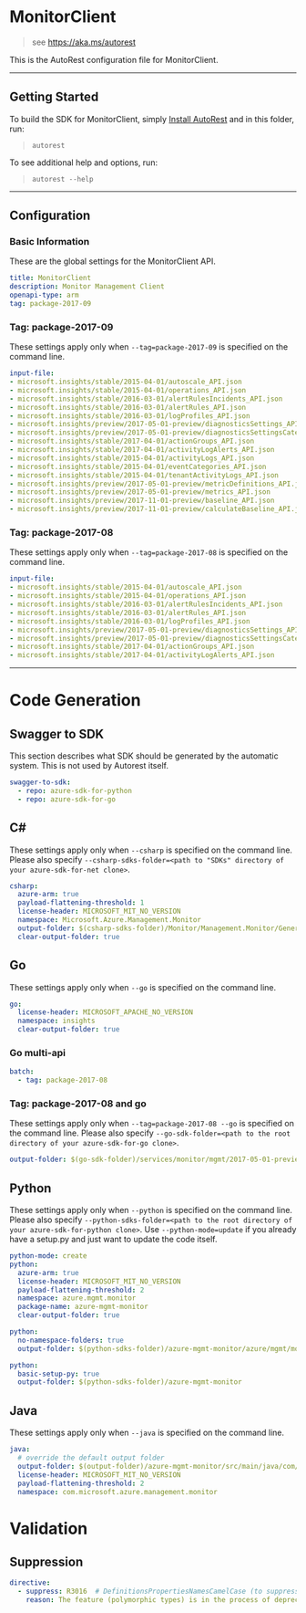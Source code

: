 # MonitorClient
    
> see https://aka.ms/autorest

This is the AutoRest configuration file for MonitorClient.



---
## Getting Started 
To build the SDK for MonitorClient, simply [Install AutoRest](https://aka.ms/autorest/install) and in this folder, run:

> `autorest`

To see additional help and options, run:

> `autorest --help`
---

## Configuration



### Basic Information 
These are the global settings for the MonitorClient API.

``` yaml
title: MonitorClient
description: Monitor Management Client
openapi-type: arm
tag: package-2017-09
```

### Tag: package-2017-09

These settings apply only when `--tag=package-2017-09` is specified on the command line.

``` yaml $(tag) == 'package-2017-09'
input-file:
- microsoft.insights/stable/2015-04-01/autoscale_API.json
- microsoft.insights/stable/2015-04-01/operations_API.json
- microsoft.insights/stable/2016-03-01/alertRulesIncidents_API.json
- microsoft.insights/stable/2016-03-01/alertRules_API.json
- microsoft.insights/stable/2016-03-01/logProfiles_API.json
- microsoft.insights/preview/2017-05-01-preview/diagnosticsSettings_API.json
- microsoft.insights/preview/2017-05-01-preview/diagnosticsSettingsCategories_API.json
- microsoft.insights/stable/2017-04-01/actionGroups_API.json
- microsoft.insights/stable/2017-04-01/activityLogAlerts_API.json
- microsoft.insights/stable/2015-04-01/activityLogs_API.json
- microsoft.insights/stable/2015-04-01/eventCategories_API.json
- microsoft.insights/stable/2015-04-01/tenantActivityLogs_API.json
- microsoft.insights/preview/2017-05-01-preview/metricDefinitions_API.json
- microsoft.insights/preview/2017-05-01-preview/metrics_API.json
- microsoft.insights/preview/2017-11-01-preview/baseline_API.json
- microsoft.insights/preview/2017-11-01-preview/calculateBaseline_API.json
```

### Tag: package-2017-08

These settings apply only when `--tag=package-2017-08` is specified on the command line.

``` yaml $(tag) == 'package-2017-08'
input-file:
- microsoft.insights/stable/2015-04-01/autoscale_API.json
- microsoft.insights/stable/2015-04-01/operations_API.json
- microsoft.insights/stable/2016-03-01/alertRulesIncidents_API.json
- microsoft.insights/stable/2016-03-01/alertRules_API.json
- microsoft.insights/stable/2016-03-01/logProfiles_API.json
- microsoft.insights/preview/2017-05-01-preview/diagnosticsSettings_API.json
- microsoft.insights/preview/2017-05-01-preview/diagnosticsSettingsCategories_API.json
- microsoft.insights/stable/2017-04-01/actionGroups_API.json
- microsoft.insights/stable/2017-04-01/activityLogAlerts_API.json
```

---
# Code Generation


## Swagger to SDK

This section describes what SDK should be generated by the automatic system.
This is not used by Autorest itself.

``` yaml $(swagger-to-sdk)
swagger-to-sdk:
  - repo: azure-sdk-for-python
  - repo: azure-sdk-for-go
```


## C# 

These settings apply only when `--csharp` is specified on the command line.
Please also specify `--csharp-sdks-folder=<path to "SDKs" directory of your azure-sdk-for-net clone>`.

``` yaml $(csharp)
csharp:
  azure-arm: true
  payload-flattening-threshold: 1
  license-header: MICROSOFT_MIT_NO_VERSION
  namespace: Microsoft.Azure.Management.Monitor
  output-folder: $(csharp-sdks-folder)/Monitor/Management.Monitor/Generated
  clear-output-folder: true
```


## Go

These settings apply only when `--go` is specified on the command line.

``` yaml $(go)
go:
  license-header: MICROSOFT_APACHE_NO_VERSION
  namespace: insights
  clear-output-folder: true
```

### Go multi-api

``` yaml $(go) $$ $(multiapi)
batch:
  - tag: package-2017-08
```

### Tag: package-2017-08 and go

These settings apply only when `--tag=package-2017-08 --go` is specified on the command line.
Please also specify `--go-sdk-folder=<path to the root directory of your azure-sdk-for-go clone>`.

``` yaml $(tag) == 'package-2017-08' && $(go)
output-folder: $(go-sdk-folder)/services/monitor/mgmt/2017-05-01-preview/insights
```


## Python

These settings apply only when `--python` is specified on the command line.
Please also specify `--python-sdks-folder=<path to the root directory of your azure-sdk-for-python clone>`.
Use `--python-mode=update` if you already have a setup.py and just want to update the code itself.

``` yaml $(python)
python-mode: create
python:
  azure-arm: true
  license-header: MICROSOFT_MIT_NO_VERSION
  payload-flattening-threshold: 2
  namespace: azure.mgmt.monitor
  package-name: azure-mgmt-monitor
  clear-output-folder: true
```
``` yaml $(python) && $(python-mode) == 'update'
python:
  no-namespace-folders: true
  output-folder: $(python-sdks-folder)/azure-mgmt-monitor/azure/mgmt/monitor
```
``` yaml $(python) && $(python-mode) == 'create'
python:
  basic-setup-py: true
  output-folder: $(python-sdks-folder)/azure-mgmt-monitor
```

## Java

These settings apply only when `--java` is specified on the command line.

``` yaml $(java)
java:
  # override the default output folder
  output-folder: $(output-folder)/azure-mgmt-monitor/src/main/java/com/microsoft/azure/management/monitor
  license-header: MICROSOFT_MIT_NO_VERSION
  payload-flattening-threshold: 2
  namespace: com.microsoft.azure.management.monitor
```

# Validation

## Suppression

``` yaml
directive:
  - suppress: R3016  # DefinitionsPropertiesNamesCamelCase (to suppress the error due to odata.type)
    reason: The feature (polymorphic types) is in the process of deprecation and fixing this will require changes in the backend.
```